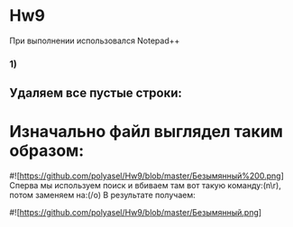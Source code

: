 # Hw9
При выполнении использовался Notepad++
### 1)
## Удаляем все пустые строки:
# Изначально файл выглядел таким образом:

#![https://github.com/polyasel/Hw9/blob/master/Безымянный%200.png]
Сперва мы используем поиск и вбиваем там вот такую команду:(n\r), потом заменяем на:(/o)
В результате получаем:

#![https://github.com/polyasel/Hw9/blob/master/Безымянный.png]
